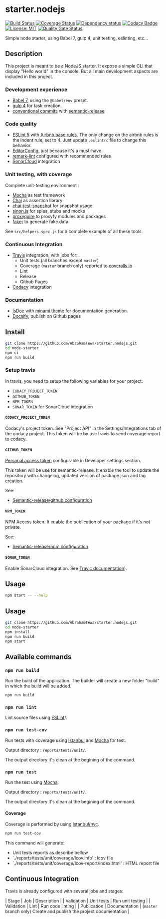 # starter.nodejs

[![Build Status](https://travis-ci.org/AbrahamTewa/starter.nodejs.svg?branch=master)](https://travis-ci.org/AbrahamTewa/starter.nodejs) [![Coverage Status](https://coveralls.io/repos/github/AbrahamTewa/starter.nodejs/badge.svg?branch=master)](https://coveralls.io/github/AbrahamTewa/starter.nodejs?branch=master) [![Dependency status](https://david-dm.org/AbrahamTewa/starter.nodejs.svg)](https://david-dm.org/AbrahamTewa/starter.nodejs) [![Codacy Badge](https://api.codacy.com/project/badge/Grade/07acca80a73449ed98b6b0b44c2800e3)](https://www.codacy.com/app/AbrahamTewa/starter.nodejs?utm_source=github.com&amp;utm_medium=referral&amp;utm_content=AbrahamTewa/starter.nodejs&amp;utm_campaign=Badge_Grade) [![License: MIT](https://img.shields.io/badge/License-MIT-blue.svg)](https://opensource.org/licenses/MIT) [![Quality Gate Status](https://sonarcloud.io/api/project_badges/measure?project=AbrahamTewa_starter.nodejs&metric=alert_status)](https://sonarcloud.io/dashboard?id=AbrahamTewa_starter.nodejs)

Simple node starter, using Babel 7, gulp 4, unit testing, eslinting, etc...

## Description

This project is meant to be a NodeJS starter. It expose a simple CLI that display "Hello world" in the console. But all main development aspects are included in this project.

### Development experience
- [Babel 7](http://babeljs.io/), using the `@babel/env` preset.
- [gulp 4](https://github.com/gulpjs/gulp/blob/v4.0.0/docs/API.md) for task creation.
- [conventional commits](http://conventionalcommits.org/) with [semantic-release](https://semantic-release.gitbook.io/)

### Code quality
- [ESLint 5](http://eslint.org/) with [Airbnb base rules](https://www.npmjs.com/package/eslint-config-airbnb-base). The only change on the airbnb rules is the indent rule, set to 4. Just update `.eslintrc` file to change this behavior.
- [EditorConfig](http://editorconfig.com/), just because it's a must-have.
- [remark-lint](https://github.com/remarkjs/remark-lint) configured with recommended rules
- [SonarCloud](https://sonarcloud.io) integration

### Unit testing, with coverage
Complete unit-testing environment :
- [Mocha](https://mochajs.org/) as test framework
- [Chai](http://chaijs.com/) as assertion library
- [chai-jest-snapshot](https://www.npmjs.com/package/chai-jest-snapshot) for snapshot usage
- [sinon.js](https://sinonjs.org/) for spies, stubs and mocks
- [proxyquire](https://www.npmjs.com/package/proxyquire) to proxyfy modules and packages
- [faker](https://www.npmjs.com/package/faker) to generate fake data

See `src/helpers.spec.js` for a complete example of all these tools.

### Continuous Integration
- [Travis](http://travis-ci.org/) integration, with jobs for:
  - Unit tests (all branches except `master`)
  - Coverage (`master` branch only) reported to [coveralls.io](https://coveralls.io/)
  - Lint
  - Release
  - Github Pages
- [Codacy](https://codacy.com) integration

### Documentation
- [jsDoc](http://usejsdoc.org/) with [minami theme](https://www.npmjs.com/package/minami) for documentation generation.
- [Docsify](http://docsify.js.org/), publish on Github pages

## Install

```bash
git clone https://github.com/AbrahamTewa/starter.nodejs.git
cd node-starter
npm ci
npm run build
```

### Setup travis

In travis, you need to setup the following variables for your project:

* `CODACY_PROJECT_TOKEN`
* `GITHUB_TOKEN`
* `NPM_TOKEN`
* `SONAR_TOKEN` for SonarCloud integration

#### `CODACY_PROJECT_TOKEN`

Codacy's project token. See "Project API" in the Settings/Integrations tab of the codacy project.
This token will be by use travis to send coverage report to codacy.

#### `GITHUB_TOKEN`

[Personal access token](https://github.com/settings/tokens) configurable in Developer settings section.

This token will be use for semantic-release. It enable the tool to update the repository with changelog, updated version of package.json and tag creation.

See:
* [Semantic-release/github configuration](https://github.com/semantic-release/github#configuration)

#### `NPM_TOKEN`

NPM Access token.
It enable the publication of your package if it's not private.

See:
* [Semantic-release/npm configuration](https://github.com/semantic-release/npm#configuration)

#### `SONAR_TOKEN`

Enable SonarCloud integration.
See [Travic documentation](https://docs.travis-ci.com/user/sonarcloud/)).

## Usage

```bash
npm start -- --help
```

## Usage

```bash
git clone https://github.com/AbrahamTewa/starter.nodejs.git
cd node-starter
npm install
npm run build
npm start
```

## Available commands

### `npm run build`
Run the build of the application.
The builder will create a new folder "build" in which the build will be added.

```bash
npm run build
```

### `npm run lint`
Lint source files using [ESLint](http://eslint.org)/.

### `npm run test-cov`
Run tests with coverage using [Istanbul](https://istanbul.js.org/) and [Mocha](https://mochajs.org/) for test.

Output directory : `reports/tests/unit/`.

The output directory it's clean at the begining of the command.

### `npm run test`
Run the test using [Mocha](https://mochajs.org/).

Output directory : `reports/tests/unit/`.

The output directory it's clean at the begining of the command.

#### Coverage
Coverage is performed by using [Istanbul/nyc](https://istanbul.js.org/).

```bash
npm run test-cov
```

This command will generate:
* Unit tests reports as describe bellow
* `./reports/tests/unit/coverage/lcov.info' : lcov file
* `./reports/tests/unit/coverage/lcov-report/index.html' : HTML report file

## Continuous Integration
Travis is already configured with several jobs and stages:

| Stage       | Job           | Description                                                         |
| Validation  | Unit tests    | Run unit testing                                                    |
| Validation  | Lint          | Run code linting                                                    |
| Publication | Documentation | (`master` branch only) Create and publish the project documentation |
